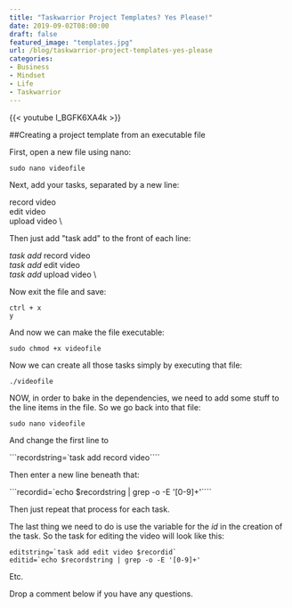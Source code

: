 ```yaml
---
title: "Taskwarrior Project Templates? Yes Please!"
date: 2019-09-02T08:00:00
draft: false
featured_image: "templates.jpg"
url: /blog/taskwarrior-project-templates-yes-please
categories:
- Business
- Mindset
- Life
- Taskwarrior
---
```


{{< youtube I_BGFK6XA4k >}} 

##Creating a project template from an executable file

First, open a new file using nano:

```sudo nano videofile```

Next, add your tasks, separated by a new line:

record video \
edit video \
upload video \

Then just add "task add" to the front of each line:

_task add_ record video \
_task add_ edit video \
_task add_ upload video \


Now exit the file and save:

```
ctrl + x
y
```

And now we can make the file executable:

```sudo chmod +x videofile```

Now we can create all those tasks simply by executing that file:

`./videofile`

NOW, in order to bake in the dependencies, we need to add some stuff to the line items in the file. So we go back into that file:

```sudo nano videofile```

And change the first line to

```recordstring=`task add record video````

Then enter a new line beneath that:

```recordid=`echo $recordstring | grep -o -E '[0-9]+'````

Then just repeat that process for each task.

The last thing we need to do is use the variable for the _id_ in the creation of the task. So the task for editing the video will look like this:

```
editstring=`task add edit video $recordid`
editid=`echo $recordstring | grep -o -E '[0-9]+'
```

Etc.

Drop a comment below if you have any questions. 

